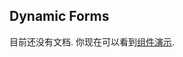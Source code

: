 ## Dynamic Forms

目前还没有文档. 你现在可以看到[组件演示](http://bootstrap-taghelpers.abp.io/Components/DynamicForms).